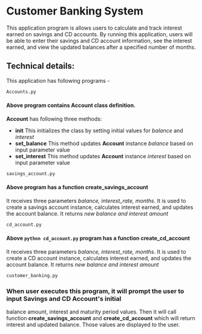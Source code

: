 # Customer Banking System
This application program is allows users to calculate and track interest earned on savings 
and CD accounts. By running this application, users will be able to enter their 
savings and CD account information, see the interest earned, and view the 
updated balances after a specified number of months.

## Technical details:
This application has following programs - 
```python
Accounts.py
```
#### Above program contains **Account** class definition. 
**Account** has following three methods:
- **init** This initializes the class by setting initial values for *balance* and *interest*
- **set_balance** This method updates **Account** instance *balance* based on input parameter value
- **set_interest** This method updates **Account** instance *interest* based on input parameter value  

```python
savings_account.py
```
#### Above program has a function **create_savings_account**
It receives three parameters *balance, interest_rate, months*.
It is used to create a savings account instance, calculates interest earned, and updates the account balance.
It returns *new balance and interest amount*

```python
cd_account.py
```
#### Above ```python cd_account.py``` program has a function **create_cd_account**
It receives three parameters *balance, interest_rate, months*.
It is used to create a CD account instance, calculates interest earned, and updates the account balance.
It returns *new balance and interest amount*

```python
customer_banking.py
```
### When user executes this program, it will prompt the user to input Savings and CD Account's initial
balance amount, interest and maturity period values. 
Then it will call function **create_savings_account** and **create_cd_account** which will return 
interest and updated balance. Those values are displayed to the user. 

